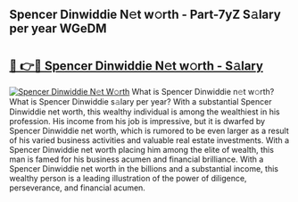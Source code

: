 ## Spencer Dinwiddie N𝚎t w𝚘rth - Part-7yZ S𝚊lary per year WGeDM

# <h2><a href="http://gc1rxub.nevu.top/?p=Spencer+Dinwiddie">🔗 👉🔴 Spencer Dinwiddie N𝚎t w𝚘rth - S𝚊lary</a></h2>

[![Spencer Dinwiddie N𝚎t W𝚘rth](https://i.imgur.com/Oavwk0R.jpeg)](http://gc1rxub.nevu.top/?p=Spencer+Dinwiddie)
What is Spencer Dinwiddie n𝚎t w𝚘rth? What is Spencer Dinwiddie s𝚊lary per year?
With a substantial Spencer Dinwiddie net worth, this wealthy individual is among the wealthiest in his profession. His income from his job is impressive, but it is dwarfed by Spencer Dinwiddie net worth, which is rumored to be even larger as a result of his varied business activities and valuable real estate investments. With a Spencer Dinwiddie net worth placing him among the elite of wealth, this man is famed for his business acumen and financial brilliance. With a Spencer Dinwiddie net worth in the billions and a substantial income, this wealthy person is a leading illustration of the power of diligence, perseverance, and financial acumen.
